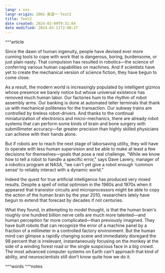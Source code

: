 ```yaml
---
langr : xxx
langr-origin: 2002-英语一-Text2
title: Text2
date created: 2024-03-09T9:31:04
date modified: 2024-03-11T2:08:27
---
```


^^^article

Since the dawn of human ingenuity, people have devised ever more cunning tools to cope with work that is dangerous, boring, burdensome, or just plain nasty. That compulsion has resulted in robotics—the science of conferring various human capabilities on machines. And if scientists have yet to create the mechanical version of science fiction, they have begun to come close.

As a result, the modern world is increasingly populated by intelligent gizmos whose presence we barely notice but whose universal existence has removed much human labor. Our factories hum to the rhythm of robot assembly arms. Our banking is done at automated teller terminals that thank us with mechanical politeness for the transaction. Our subway trains are controlled by tireless robot-drivers. And thanks to the continual miniaturization of electronics and micro-mechanics, there are already robot systems that can perform some kinds of brain and bone surgery with submillimeter accuracy—far greater precision than highly skilled physicians can achieve with their hands alone.

But if robots are to reach the next stage of laborsaving utility, they will have to operate with less human supervision and be able to make at least a few decisions for themselves—goals that pose a real challenge. “While we know how to tell a robot to handle a specific error," says Dave Lavery, manager of a robotics program at NASA, “we can't yet give a robot enough ‘common sense’ to reliably interact with a dynamic world.”

Indeed the quest for true artificial intelligence has produced very mixed results. Despite a spell of initial optimism in the 1960s and 1970s when it appeared that transistor circuits and microprocessors might be able to copy the action of the human brain by the year 2010, researchers lately have begun to extend that forecast by decades if not centuries.

What they found, in attempting to model thought, is that the human brain's roughly one hundred billion nerve cells are much more talented—and human perception far more complicated—than previously imagined. They have built robots that can recognize the error of a machine panel by a fraction of a millimeter in a controlled factory environment. But the human mind can glimpse a rapidly changing scene and immediately disregard the 98 percent that is irrelevant, instantaneously focusing on the monkey at the side of a winding forest road or the single suspicious face in a big crowd. The most advanced computer systems on Earth can't approach that kind of ability, and neuroscientists still don’t know quite how we do it.




^^^words
^^^notes
